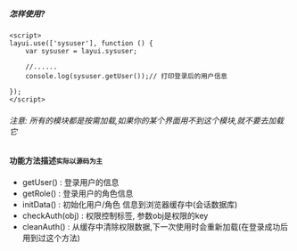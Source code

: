 ##### 怎样使用?
```
<script>
layui.use(['sysuser'], function () {
    var sysuser = layui.sysuser;

    //......
    console.log(sysuser.getUser());// 打印登录后的用户信息
    
});    
</script>
```
###### 注意: 所有的模块都是按需加载,如果你的某个界面用不到这个模块,就不要去加载它

#### 功能方法描述`实际以源码为主`
- getUser() : 登录用户的信息
- getRole() : 登录用户的角色信息
- initData() : 初始化用户/角色 信息到浏览器缓存中(会话数据库)
- checkAuth(obj) : 权限控制标签, 参数obj是权限的key
- cleanAuth() : 从缓存中清除权限数据,下一次使用时会重新加载(在登录成功后用到过这个方法)